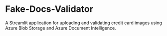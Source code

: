 # Fake-Docs-Validator
A Streamlit application for uploading and validating credit card images using Azure Blob Storage and Azure Document Intelligence.
